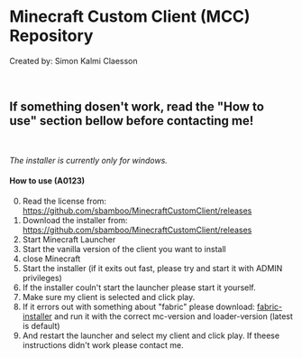 # Minecraft Custom Client (MCC) Repository
 Created by: Simon Kalmi Claesson

<br>

## If something dosen't work, read the "How to use" section bellow before contacting me!

<br>

*The installer is currently only for windows.*





#### How to use (A0123)
0. Read the license from: https://github.com/sbamboo/MinecraftCustomClient/releases
1. Download the installer from: https://github.com/sbamboo/MinecraftCustomClient/releases
2. Start Minecraft Launcher
3. Start the vanilla version of the client you want to install
4. close Minecraft
5. Start the installer (if it exits out fast, please try and start it with ADMIN privileges)
6. If the installer couln't start the launcher please start it yourself.
7. Make sure my client is selected and click play.
8. If it errors out with something about "fabric" please download: [fabric-installer](https://maven.fabricmc.net/net/fabricmc/fabric-installer/0.11.0/fabric-installer-0.11.0.exe) and run it with the correct mc-version and loader-version (latest is default)
9. And restart the launcher and select my client and click play.
If theese instructions didn't work please contact me.
